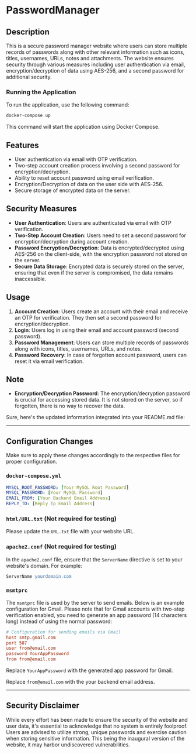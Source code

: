 # PasswordManager

## Description

This is a secure password manager website where users can store multiple records of passwords along with other relevant information such as icons, titles, usernames, URLs, notes and attachments. The website ensures security through various measures including user authentication via email, encryption/decryption of data using AES-256, and a second password for additional security.


### Running the Application

To run the application, use the following command:

```bash
docker-compose up
```

This command will start the application using Docker Compose.


## Features

- User authentication via email with OTP verification.
- Two-step account creation process involving a second password for encryption/decryption.
- Ability to reset account password using email verification.
- Encryption/Decryption of data on the user side with AES-256.
- Secure storage of encrypted data on the server.


## Security Measures

- **User Authentication**: Users are authenticated via email with OTP verification.
- **Two-Step Account Creation**: Users need to set a second password for encryption/decryption during account creation.
- **Password Encryption/Decryption**: Data is encrypted/decrypted using AES-256 on the client-side, with the encryption password not stored on the server.
- **Secure Data Storage**: Encrypted data is securely stored on the server, ensuring that even if the server is compromised, the data remains inaccessible.

## Usage

1. **Account Creation**: Users create an account with their email and receive an OTP for verification. They then set a second password for encryption/decryption.
2. **Login**: Users log in using their email and account password (second password).
3. **Password Management**: Users can store multiple records of passwords along with icons, titles, usernames, URLs, and notes.
4. **Password Recovery**: In case of forgotten account password, users can reset it via email verification.

## Note

- **Encryption/Decryption Password**: The encryption/decryption password is crucial for accessing stored data. It is not stored on the server, so if forgotten, there is no way to recover the data.

Sure, here's the updated information integrated into your README.md file:

---

## Configuration Changes

Make sure to apply these changes accordingly to the respective files for proper configuration.

### `docker-compose.yml`

```yaml
MYSQL_ROOT_PASSWORD: [Your MySQL Root Password]
MYSQL_PASSWORD: [Your MySQL Password]
EMAIL_FROM: [Your Backend Email Address]
REPLY_TO: [Reply Tp Email Address]
```

### `html/URL.txt` (Not required for testing)

Please update the `URL.txt` file with your website URL.

### `apache2.conf` (Not required for testing)

In the `apache2.conf` file, ensure that the `ServerName` directive is set to your website's domain. For example:

```apache
ServerName yourdomain.com
```

### `msmtprc`

The `msmtprc` file is used by the server to send emails. Below is an example configuration for Gmail. Please note that for Gmail accounts with two-step verification enabled, you need to generate an app password (14 characters long) instead of using the normal password:

```ini
# Configuration for sending emails via Gmail
host smtp.gmail.com
port 587
user from@email.com
password YourAppPassword
from from@email.com
```

Replace `YourAppPassword` with the generated app password for Gmail.

Replace `from@email.com` with the your backend email address.

---


## Security Disclaimer

While every effort has been made to ensure the security of the website and user data, it's essential to acknowledge that no system is entirely foolproof. Users are advised to utilize strong, unique passwords and exercise caution when storing sensitive information. This being the inaugural version of the website, it may harbor undiscovered vulnerabilities.
